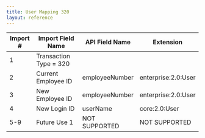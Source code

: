 ```yaml
---
title: User Mapping 320
layout: reference
---
```


Import #|Import Field Name|API Field Name|Extension
---|---|---|---
1|Transaction Type = 320||
2|Current Employee ID|employeeNumber|enterprise:2.0:User
3|New Employee ID|employeeNumber|enterprise:2.0:User
4|New Login ID|userName|core:2.0:User
5-9|Future Use 1|NOT SUPPORTED|NOT SUPPORTED
